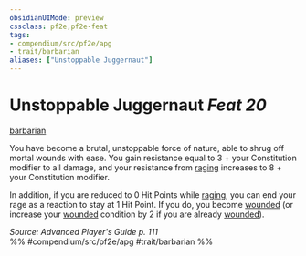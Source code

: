 ```yaml
---
obsidianUIMode: preview
cssclass: pf2e,pf2e-feat
tags:
- compendium/src/pf2e/apg
- trait/barbarian
aliases: ["Unstoppable Juggernaut"]
---
```

# Unstoppable Juggernaut  *Feat 20*  
[barbarian](Reference/Rules/Traits/barbarian.md "Barbarian Class Trait")  


You have become a brutal, unstoppable force of nature, able to shrug off mortal wounds with ease. You gain resistance equal to 3 + your Constitution modifier to all damage, and your resistance from [raging](Reference/Rules/Actions/rage.md) increases to 8 + your Constitution modifier.

In addition, if you are reduced to 0 Hit Points while [raging](Reference/Rules/Actions/rage.md), you can end your rage as a reaction to stay at 1 Hit Point. If you do, you become [wounded](conditions.md#Wounded) (or increase your [wounded](conditions.md#Wounded) condition by 2 if you are already [wounded](conditions.md#Wounded)).

*Source: Advanced Player's Guide p. 111*  
%% #compendium/src/pf2e/apg #trait/barbarian %%